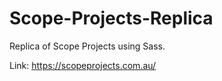 # Scope-Projects-Replica
Replica of Scope Projects using Sass.

Link: https://scopeprojects.com.au/
